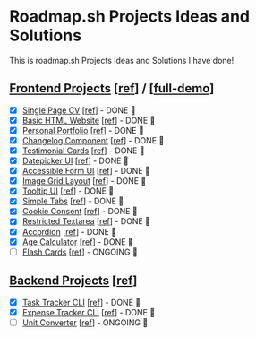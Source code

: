 # Roadmap.sh Projects Ideas and Solutions

This is roadmap.sh Projects Ideas and Solutions I have done!

## [Frontend Projects][Frontend Projects] [[ref][ref-frontend]] / [[full-demo][full-demo]]

-   [x] [Single Page CV][demo-single-page-cv] [[ref][ref-single-page-cv]] - DONE 🎉
-   [x] [Basic HTML Website][demo-basic-html-website] [[ref][ref-basic-html-website]] - DONE 🎉
-   [x] [Personal Portfolio][demo-personal-portfolio] [[ref][ref-personal-portfolio]] - DONE 🎉
-   [x] [Changelog Component][demo-changelog-component] [[ref][ref-changelog-component]] - DONE 🎉
-   [x] [Testimonial Cards][demo-testimonial-cards] [[ref][ref-testimonial-cards]] - DONE 🎉
-   [x] [Datepicker UI][demo-datepicker-ui] [[ref][ref-datepicker-ui]] - DONE 🎉
-   [x] [Accessible Form UI][demo-accessible-form-ui] [[ref][ref-accessible-form-ui]] - DONE 🎉
-   [x] [Image Grid Layout][demo-image-grid] [[ref][ref-image-grid]] - DONE 🎉
-   [x] [Tooltip UI][demo-tooltip-ui] [[ref][ref-tooltip-ui]] - DONE 🎉
-   [x] [Simple Tabs][demo-simple-tabs] [[ref][ref-simple-tabs]] - DONE 🎉
-   [x] [Cookie Consent][demo-cookie-consent] [[ref][ref-cookie-consent]] - DONE 🎉
-   [x] [Restricted Textarea][demo-restricted-textarea] [[ref][ref-restricted-textarea]] - DONE 🎉
-   [x] [Accordion][demo-accordion] [[ref][ref-accordion]] - DONE 🎉
-   [x] [Age Calculator][demo-age-calculator] [[ref][ref-age-calculator]] - DONE 🎉
-   [ ] [Flash Cards][demo-flash-cards] [[ref][ref-flash-cards]] - ONGOING 🎪

## [Backend Projects][Backend Projects] [[ref][ref-backend]]

-   [x] [Task Tracker CLI][Task Tracker CLI] [[ref][ref-task-tracker-cli]] - DONE 🎉
-   [x] [Expense Tracker CLI][Expense Tracker CLI] [[ref][ref-expense-tracker-cli]] - DONE 🎉
-   [ ] [Unit Converter][Unit Converter] [[ref][ref-unit-converter]] - ONGOING 🎪

[Frontend Projects]: https://github.com/Pine1611/frontend-projects/blob/main/README.md
[ref-frontend]: https://roadmap.sh/frontend/projects
[full-demo]: https://pine1611.github.io/frontend-projects
[ref-single-page-cv]: https://roadmap.sh/projects/single-page-cv
[demo-single-page-cv]: https://pine1611.github.io/frontend-projects/01-single-page-cv/public
[ref-basic-html-website]: https://roadmap.sh/projects/basic-html-website
[demo-basic-html-website]: https://pine1611.github.io/frontend-projects/02-basic-html-website/public
[ref-personal-portfolio]: https://roadmap.sh/projects/portfolio-website
[demo-personal-portfolio]: https://pine1611.github.io/frontend-projects/03-personal-portfolio/public
[ref-changelog-component]: https://roadmap.sh/projects/changelog-component
[demo-changelog-component]: https://pine1611.github.io/frontend-projects/04-changelog-component/public
[ref-testimonial-cards]: https://roadmap.sh/projects/testimonial-cards
[demo-testimonial-cards]: https://pine1611.github.io/frontend-projects/05-testimonial-cards/public
[ref-datepicker-ui]: https://roadmap.sh/projects/datepicker-ui
[demo-datepicker-ui]: https://pine1611.github.io/frontend-projects/06-datepicker-ui/public
[ref-accessible-form-ui]: https://roadmap.sh/projects/accessible-form-ui
[demo-accessible-form-ui]: https://pine1611.github.io/frontend-projects/
[ref-image-grid]: https://roadmap.sh/projects/image-grid
[demo-image-grid]: https://pine1611.github.io/frontend-projects/08-image-grid-layout/public
[ref-tooltip-ui]: https://roadmap.sh/projects/tooltip-ui
[demo-tooltip-ui]: https://pine1611.github.io/frontend-projects/
[ref-simple-tabs]: https://roadmap.sh/projects/simple-tabs
[demo-simple-tabs]: https://pine1611.github.io/frontend-projects/
[ref-cookie-consent]: https://roadmap.sh/projects/cookie-consent
[demo-cookie-consent]: https://pine1611.github.io/frontend-projects/11-cookie-consent/public
[ref-restricted-textarea]: https://roadmap.sh/projects/restricted-textarea
[demo-restricted-textarea]: https://pine1611.github.io/frontend-projects/12-restricted-textarea/public
[ref-accordion]: https://roadmap.sh/projects/accordion
[demo-accordion]: https://pine1611.github.io/frontend-projects/13-accordion/public
[ref-age-calculator]: https://roadmap.sh/projects/age-calculator
[demo-age-calculator]: https://pine1611.github.io/frontend-projects/14-age-calculator/public
[ref-flash-cards]: https://roadmap.sh/projects/flash-cards
[demo-flash-cards]: https://pine1611.github.io/frontend-projects/
[Backend Projects]: https://github.com/Pine1611/backend-projects/blob/main/README.md
[ref-backend]: https://roadmap.sh/backend/projects
[Task Tracker CLI]: https://github.com/Pine1611/backend-projects/blob/main/01-task-tracker-cli/README.md
[ref-task-tracker-cli]: https://roadmap.sh/projects/task-tracker
[Expense Tracker CLI]: https://github.com/Pine1611/backend-projects/blob/main/02-expenses-tracker-cli/README.md
[ref-expense-tracker-cli]: https://roadmap.sh/projects/expense-tracker
[Unit Converter]: https://github.com/Pine1611/roadmap.sh-projects-ias/tree/main/backend_projects/03-unit-converter
[ref-unit-converter]: https://roadmap.sh/projects/unit-converter
